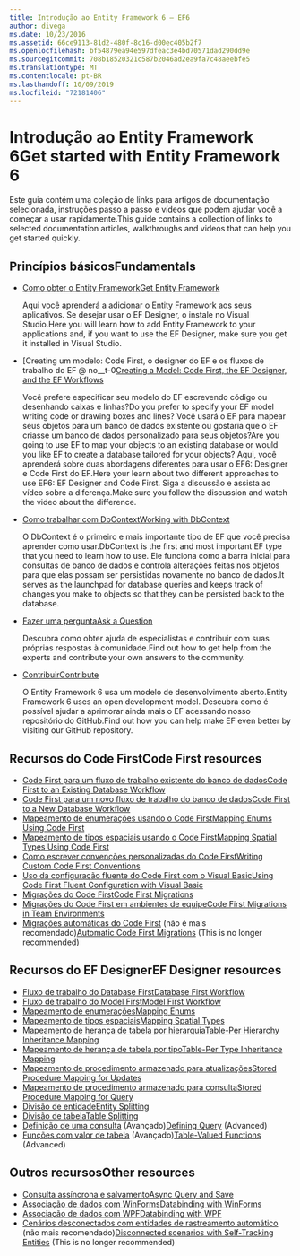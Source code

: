 ```yaml
---
title: Introdução ao Entity Framework 6 – EF6
author: divega
ms.date: 10/23/2016
ms.assetid: 66ce9113-81d2-480f-8c16-d00ec405b2f7
ms.openlocfilehash: bf54879ea94e597dfeac3e4bd70571dad290dd9e
ms.sourcegitcommit: 708b18520321c587b2046ad2ea9fa7c48aeebfe5
ms.translationtype: MT
ms.contentlocale: pt-BR
ms.lasthandoff: 10/09/2019
ms.locfileid: "72181406"
---
```

# <a name="get-started-with-entity-framework-6"></a><span data-ttu-id="53578-102">Introdução ao Entity Framework 6</span><span class="sxs-lookup"><span data-stu-id="53578-102">Get started with Entity Framework 6</span></span>

<span data-ttu-id="53578-103">Este guia contém uma coleção de links para artigos de documentação selecionada, instruções passo a passo e vídeos que podem ajudar você a começar a usar rapidamente.</span><span class="sxs-lookup"><span data-stu-id="53578-103">This guide contains a collection of links to selected documentation articles, walkthroughs and videos that can help you get started quickly.</span></span>

## <a name="fundamentals"></a><span data-ttu-id="53578-104">Princípios básicos</span><span class="sxs-lookup"><span data-stu-id="53578-104">Fundamentals</span></span>

* [<span data-ttu-id="53578-105">Como obter o Entity Framework</span><span class="sxs-lookup"><span data-stu-id="53578-105">Get Entity Framework</span></span>](~/ef6/fundamentals/install.md)

  <span data-ttu-id="53578-106">Aqui você aprenderá a adicionar o Entity Framework aos seus aplicativos. Se desejar usar o EF Designer, o instale no Visual Studio.</span><span class="sxs-lookup"><span data-stu-id="53578-106">Here you will learn how to add Entity Framework to your applications and, if you want to use the EF Designer, make sure you get it installed in Visual Studio.</span></span>

* <span data-ttu-id="53578-107">[Creating um modelo: Code First, o designer do EF e os fluxos de trabalho do EF @ no__t-0</span><span class="sxs-lookup"><span data-stu-id="53578-107">[Creating a Model: Code First, the EF Designer, and the EF Workflows](~/ef6/modeling/index.md)</span></span>

  <span data-ttu-id="53578-108">Você prefere especificar seu modelo do EF escrevendo código ou desenhando caixas e linhas?</span><span class="sxs-lookup"><span data-stu-id="53578-108">Do you prefer to specify your EF model writing code or drawing boxes and lines?</span></span>
<span data-ttu-id="53578-109">Você usará o EF para mapear seus objetos para um banco de dados existente ou gostaria que o EF criasse um banco de dados personalizado para seus objetos?</span><span class="sxs-lookup"><span data-stu-id="53578-109">Are you going to use EF to map your objects to an existing database or would you like EF to create a database tailored for your objects?</span></span>
<span data-ttu-id="53578-110">Aqui, você aprenderá sobre duas abordagens diferentes para usar o EF6: Designer e Code First do EF.</span><span class="sxs-lookup"><span data-stu-id="53578-110">Here your learn about two different approaches to use EF6: EF Designer and Code First.</span></span>
<span data-ttu-id="53578-111">Siga a discussão e assista ao vídeo sobre a diferença.</span><span class="sxs-lookup"><span data-stu-id="53578-111">Make sure you follow the discussion and watch the video about the difference.</span></span>

* [<span data-ttu-id="53578-112">Como trabalhar com DbContext</span><span class="sxs-lookup"><span data-stu-id="53578-112">Working with DbContext</span></span>](~/ef6/fundamentals/working-with-dbcontext.md)

  <span data-ttu-id="53578-113">O DbContext é o primeiro e mais importante tipo de EF que você precisa aprender como usar.</span><span class="sxs-lookup"><span data-stu-id="53578-113">DbContext is the first and most important EF type that you need to learn how to use.</span></span> <span data-ttu-id="53578-114">Ele funciona como a barra inicial para consultas de banco de dados e controla alterações feitas nos objetos para que elas possam ser persistidas novamente no banco de dados.</span><span class="sxs-lookup"><span data-stu-id="53578-114">It serves as the launchpad for database queries and keeps track of changes you make to objects so that they can be persisted back to the database.</span></span>

* [<span data-ttu-id="53578-115">Fazer uma pergunta</span><span class="sxs-lookup"><span data-stu-id="53578-115">Ask a Question</span></span>](~/ef6/resources/get-help.md)

  <span data-ttu-id="53578-116">Descubra como obter ajuda de especialistas e contribuir com suas próprias respostas à comunidade.</span><span class="sxs-lookup"><span data-stu-id="53578-116">Find out how to get help from the experts and contribute your own answers to the community.</span></span>

* [<span data-ttu-id="53578-117">Contribuir</span><span class="sxs-lookup"><span data-stu-id="53578-117">Contribute</span></span>](https://github.com/aspnet/EntityFramework6/)

  <span data-ttu-id="53578-118">O Entity Framework 6 usa um modelo de desenvolvimento aberto.</span><span class="sxs-lookup"><span data-stu-id="53578-118">Entity Framework 6 uses an open development model.</span></span> <span data-ttu-id="53578-119">Descubra como é possível ajudar a aprimorar ainda mais o EF acessando nosso repositório do GitHub.</span><span class="sxs-lookup"><span data-stu-id="53578-119">Find out how you can help make EF even better by visiting our GitHub repository.</span></span>

## <a name="code-first-resources"></a><span data-ttu-id="53578-120">Recursos do Code First</span><span class="sxs-lookup"><span data-stu-id="53578-120">Code First resources</span></span>

  - [<span data-ttu-id="53578-121">Code First para um fluxo de trabalho existente do banco de dados</span><span class="sxs-lookup"><span data-stu-id="53578-121">Code First to an Existing Database Workflow</span></span>](~/ef6/modeling/code-first/workflows/existing-database.md)
  - [<span data-ttu-id="53578-122">Code First para um novo fluxo de trabalho do banco de dados</span><span class="sxs-lookup"><span data-stu-id="53578-122">Code First to a New Database Workflow</span></span>](~/ef6/modeling/code-first/workflows/new-database.md)
  - [<span data-ttu-id="53578-123">Mapeamento de enumerações usando o Code First</span><span class="sxs-lookup"><span data-stu-id="53578-123">Mapping Enums Using Code First</span></span>](~/ef6/modeling/code-first/data-types/enums.md)
  - [<span data-ttu-id="53578-124">Mapeamento de tipos espaciais usando o Code First</span><span class="sxs-lookup"><span data-stu-id="53578-124">Mapping Spatial Types Using Code First</span></span>](~/ef6/modeling/code-first/data-types/spatial.md)
  - [<span data-ttu-id="53578-125">Como escrever convenções personalizadas do Code First</span><span class="sxs-lookup"><span data-stu-id="53578-125">Writing Custom Code First Conventions</span></span>](~/ef6/modeling/code-first/conventions/custom.md)
  - [<span data-ttu-id="53578-126">Uso da configuração fluente do Code First com o Visual Basic</span><span class="sxs-lookup"><span data-stu-id="53578-126">Using Code First Fluent Configuration with Visual Basic</span></span>](~/ef6/modeling/code-first/fluent/vb.md)
  - [<span data-ttu-id="53578-127">Migrações do Code First</span><span class="sxs-lookup"><span data-stu-id="53578-127">Code First Migrations</span></span>](~/ef6/modeling/code-first/migrations/index.md)
  - [<span data-ttu-id="53578-128">Migrações do Code First em ambientes de equipe</span><span class="sxs-lookup"><span data-stu-id="53578-128">Code First Migrations in Team Environments</span></span>](~/ef6/modeling/code-first/migrations/teams.md)
  - <span data-ttu-id="53578-129">[Migrações automáticas do Code First](~/ef6/modeling/code-first/migrations/automatic.md) (não é mais recomendado)</span><span class="sxs-lookup"><span data-stu-id="53578-129">[Automatic Code First Migrations](~/ef6/modeling/code-first/migrations/automatic.md) (This is no longer recommended)</span></span>

## <a name="ef-designer-resources"></a><span data-ttu-id="53578-130">Recursos do EF Designer</span><span class="sxs-lookup"><span data-stu-id="53578-130">EF Designer resources</span></span>
  - [<span data-ttu-id="53578-131">Fluxo de trabalho do Database First</span><span class="sxs-lookup"><span data-stu-id="53578-131">Database First Workflow</span></span>](~/ef6/modeling/designer/workflows/database-first.md)
  - [<span data-ttu-id="53578-132">Fluxo de trabalho do Model First</span><span class="sxs-lookup"><span data-stu-id="53578-132">Model First Workflow</span></span>](~/ef6/modeling/designer/workflows/model-first.md)
  - [<span data-ttu-id="53578-133">Mapeamento de enumerações</span><span class="sxs-lookup"><span data-stu-id="53578-133">Mapping Enums</span></span>](~/ef6/modeling/designer/data-types/enums.md)
  - [<span data-ttu-id="53578-134">Mapeamento de tipos espaciais</span><span class="sxs-lookup"><span data-stu-id="53578-134">Mapping Spatial Types</span></span>](~/ef6/modeling/designer/data-types/spatial.md)
  - [<span data-ttu-id="53578-135">Mapeamento de herança de tabela por hierarquia</span><span class="sxs-lookup"><span data-stu-id="53578-135">Table-Per Hierarchy Inheritance Mapping</span></span>](~/ef6/modeling/designer/inheritance/tph.md)
  - [<span data-ttu-id="53578-136">Mapeamento de herança de tabela por tipo</span><span class="sxs-lookup"><span data-stu-id="53578-136">Table-Per Type Inheritance Mapping</span></span>](~/ef6/modeling/designer/inheritance/tpt.md)
  - [<span data-ttu-id="53578-137">Mapeamento de procedimento armazenado para atualizações</span><span class="sxs-lookup"><span data-stu-id="53578-137">Stored Procedure Mapping for Updates</span></span>](~/ef6/modeling/designer/stored-procedures/cud.md)
  - [<span data-ttu-id="53578-138">Mapeamento de procedimento armazenado para consulta</span><span class="sxs-lookup"><span data-stu-id="53578-138">Stored Procedure Mapping for Query</span></span>](~/ef6/modeling/designer/stored-procedures/query.md)
  - [<span data-ttu-id="53578-139">Divisão de entidade</span><span class="sxs-lookup"><span data-stu-id="53578-139">Entity Splitting</span></span>](~/ef6/modeling/designer/entity-splitting.md)
  - [<span data-ttu-id="53578-140">Divisão de tabela</span><span class="sxs-lookup"><span data-stu-id="53578-140">Table Splitting</span></span>](~/ef6/modeling/designer/table-splitting.md)
  - <span data-ttu-id="53578-141">[Definição de uma consulta](~/ef6/modeling/designer/advanced/defining-query.md) (Avançado)</span><span class="sxs-lookup"><span data-stu-id="53578-141">[Defining Query](~/ef6/modeling/designer/advanced/defining-query.md) (Advanced)</span></span>
  - <span data-ttu-id="53578-142">[Funções com valor de tabela](~/ef6/modeling/designer/advanced/tvfs.md) (Avançado)</span><span class="sxs-lookup"><span data-stu-id="53578-142">[Table-Valued Functions](~/ef6/modeling/designer/advanced/tvfs.md) (Advanced)</span></span>

## <a name="other-resources"></a><span data-ttu-id="53578-143">Outros recursos</span><span class="sxs-lookup"><span data-stu-id="53578-143">Other resources</span></span>
  - [<span data-ttu-id="53578-144">Consulta assíncrona e salvamento</span><span class="sxs-lookup"><span data-stu-id="53578-144">Async Query and Save</span></span>](~/ef6/fundamentals/async.md)
  - [<span data-ttu-id="53578-145">Associação de dados com WinForms</span><span class="sxs-lookup"><span data-stu-id="53578-145">Databinding with WinForms</span></span>](~/ef6/fundamentals/databinding/winforms.md)
  - [<span data-ttu-id="53578-146">Associação de dados com WPF</span><span class="sxs-lookup"><span data-stu-id="53578-146">Databinding with WPF</span></span>](~/ef6/fundamentals/databinding/wpf.md)
  - <span data-ttu-id="53578-147">[Cenários desconectados com entidades de rastreamento automático](~/ef6/fundamentals/disconnected-entities/self-tracking-entities/walkthrough.md) (não mais recomendado)</span><span class="sxs-lookup"><span data-stu-id="53578-147">[Disconnected scenarios with Self-Tracking Entities](~/ef6/fundamentals/disconnected-entities/self-tracking-entities/walkthrough.md) (This is no longer recommended)</span></span>
